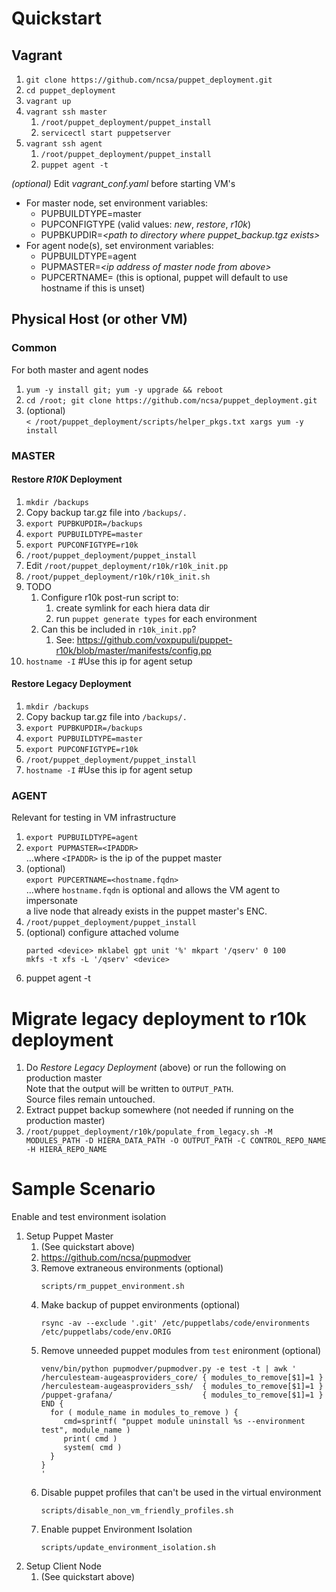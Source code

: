 # Quickstart

## Vagrant
1. `git clone https://github.com/ncsa/puppet_deployment.git`
1. `cd puppet_deployment`
1. `vagrant up`
1. `vagrant ssh master`
   1. `/root/puppet_deployment/puppet_install`
   1. `servicectl start puppetserver`
1. `vagrant ssh agent`
   1. `/root/puppet_deployment/puppet_install`
   1. `puppet agent -t`

_(optional)_ Edit _vagrant_conf.yaml_ before starting VM's
* For master node, set environment variables:
  * PUPBUILDTYPE=master
  * PUPCONFIGTYPE (valid values: _new_, _restore_, _r10k_)
  * PUPBKUPDIR=_\<path to directory where puppet_backup.tgz exists\>_
* For agent node(s), set environment variables:
  * PUPBUILDTYPE=agent
  * PUPMASTER=_\<ip address of master node from above\>_
  * PUPCERTNAME=_<override hostname if desired>_ (this is optional, puppet will default to use hostname if this is unset)

## Physical Host (or other VM)
### Common
For both master and agent nodes
1. `yum -y install git; yum -y upgrade && reboot`
1. `cd /root; git clone https://github.com/ncsa/puppet_deployment.git`
1. (optional) \
   `< /root/puppet_deployment/scripts/helper_pkgs.txt xargs yum -y install`
### MASTER
#### Restore *R10K* Deployment
1. `mkdir /backups`
1. Copy backup tar.gz file into `/backups/.`
1. `export PUPBKUPDIR=/backups`
1. `export PUPBUILDTYPE=master`
1. `export PUPCONFIGTYPE=r10k`
1. `/root/puppet_deployment/puppet_install`
1. Edit `/root/puppet_deployment/r10k/r10k_init.pp`
1. `/root/puppet_deployment/r10k/r10k_init.sh`
1. TODO
   1. Configure r10k post-run script to:
      1. create symlink for each hiera data dir
      1. run `puppet generate types` for each environment
   1. Can this be included in `r10k_init.pp`?
      1. See: https://github.com/voxpupuli/puppet-r10k/blob/master/manifests/config.pp
1. `hostname -I` #Use this ip for agent setup
#### Restore Legacy Deployment
1. `mkdir /backups`
1. Copy backup tar.gz file into `/backups/.`
1. `export PUPBKUPDIR=/backups`
1. `export PUPBUILDTYPE=master`
1. `export PUPCONFIGTYPE=r10k`
1. `/root/puppet_deployment/puppet_install`
1. `hostname -I` #Use this ip for agent setup
### AGENT
Relevant for testing in VM infrastructure
1. `export PUPBUILDTYPE=agent`
1. `export PUPMASTER=<IPADDR>` \
    ...where `<IPADDR>` is the ip of the puppet master
1. (optional) \
   `export PUPCERTNAME=<hostname.fqdn>` \
    ...where `hostname.fqdn` is optional and allows the VM agent to impersonate \
       a live node that already exists in the puppet master's ENC.
1. `/root/puppet_deployment/puppet_install`
1. (optional) configure attached volume
   ```
   parted <device> mklabel gpt unit '%' mkpart '/qserv' 0 100
   mkfs -t xfs -L '/qserv' <device>
   ```
1. puppet agent -t

# Migrate legacy deployment to r10k deployment
1. Do _Restore Legacy Deployment_ (above) or run the following on production master \
   Note that the output will be written to `OUTPUT_PATH`. \
   Source files remain untouched.
1. Extract puppet backup somewhere (not needed if running on the production master)
1. `/root/puppet_deployment/r10k/populate_from_legacy.sh
   -M MODULES_PATH
   -D HIERA_DATA_PATH
   -O OUTPUT_PATH
   -C CONTROL_REPO_NAME
   -H HIERA_REPO_NAME
   `

# Sample Scenario
Enable and test environment isolation
1. Setup Puppet Master
    1. (See quickstart above)
    1. https://github.com/ncsa/pupmodver
    1. Remove extraneous environments (optional)
       ```
       scripts/rm_puppet_environment.sh
       ```
    1. Make backup of puppet environments (optional)
       ```
       rsync -av --exclude '.git' /etc/puppetlabs/code/environments /etc/puppetlabs/code/env.ORIG
       ```
    1. Remove unneeded puppet modules from `test` enironment (optional)
       ```
       venv/bin/python pupmodver/pupmodver.py -e test -t | awk '
       /herculesteam-augeasproviders_core/ { modules_to_remove[$1]=1 }
       /herculesteam-augeasproviders_ssh/  { modules_to_remove[$1]=1 }
       /puppet-grafana/                    { modules_to_remove[$1]=1 }
       END {
         for ( module_name in modules_to_remove ) {
            cmd=sprintf( "puppet module uninstall %s --environment test", module_name )
            print( cmd )
            system( cmd )
         }
       }
       '
       ```
    1. Disable puppet profiles that can't be used in the virtual environment
       ```
       scripts/disable_non_vm_friendly_profiles.sh
       ```
    1. Enable puppet Environment Isolation
       ```
       scripts/update_environment_isolation.sh
       ```
1. Setup Client Node
    1. (See quickstart above)
